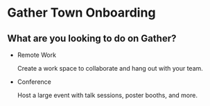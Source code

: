 # Gather Town Onboarding

## What are you looking to do on Gather?

- Remote Work
  
  Create a work space to collaborate and hang out with your team.
- Conference
  
  Host a large event with talk sessions, poster booths, and more.
